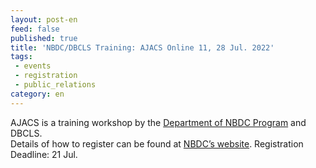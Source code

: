 ```yaml
---
layout: post-en
feed: false
published: true
title: 'NBDC/DBCLS Training: AJACS Online 11, 28 Jul. 2022'
tags:
 - events
 - registration
 - public_relations
category: en
---
```

AJACS is a training workshop by the [Department of NBDC Program](https://biosciencedbc.jp/en/) and DBCLS.
<br />
Details of how to register can be found at [NBDC’s website](https://biosciencedbc.jp/event/ajacs/ajacs92.html). Registration Deadline: 21 Jul.
